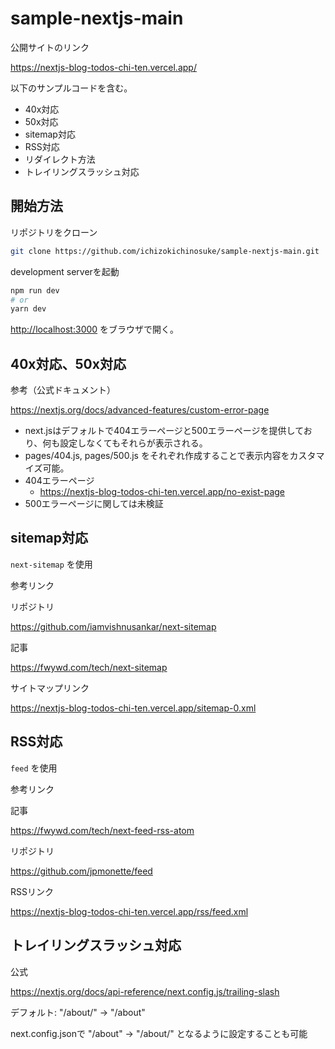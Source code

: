 # sample-nextjs-main
公開サイトのリンク

https://nextjs-blog-todos-chi-ten.vercel.app/

以下のサンプルコードを含む。
- 40x対応
- 50x対応
- sitemap対応
- RSS対応
- リダイレクト方法
- トレイリングスラッシュ対応

## 開始方法

リポジトリをクローン

```bash
git clone https://github.com/ichizokichinosuke/sample-nextjs-main.git
```

development serverを起動

```bash
npm run dev
# or
yarn dev
```

[http://localhost:3000](http://localhost:3000) をブラウザで開く。

## 40x対応、50x対応
参考（公式ドキュメント）

https://nextjs.org/docs/advanced-features/custom-error-page

- next.jsはデフォルトで404エラーページと500エラーページを提供しており、何も設定しなくてもそれらが表示される。
- pages/404.js, pages/500.js をそれぞれ作成することで表示内容をカスタマイズ可能。
- 404エラーページ
    - https://nextjs-blog-todos-chi-ten.vercel.app/no-exist-page
- 500エラーページに関しては未検証


## sitemap対応
```next-sitemap``` を使用

参考リンク

リポジトリ

https://github.com/iamvishnusankar/next-sitemap

記事

https://fwywd.com/tech/next-sitemap

サイトマップリンク

https://nextjs-blog-todos-chi-ten.vercel.app/sitemap-0.xml

## RSS対応
```feed``` を使用

参考リンク

記事

https://fwywd.com/tech/next-feed-rss-atom

リポジトリ

https://github.com/jpmonette/feed

RSSリンク

https://nextjs-blog-todos-chi-ten.vercel.app/rss/feed.xml


## トレイリングスラッシュ対応

公式

https://nextjs.org/docs/api-reference/next.config.js/trailing-slash

デフォルト: "/about/" -> "/about"

next.config.jsonで "/about" -> "/about/" となるように設定することも可能
